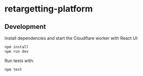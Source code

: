 # retargetting-platform

## Development

Install dependencies and start the Cloudflare worker with React UI:

```bash
npm install
npm run dev
```

Run tests with:

```bash
npm test
```
